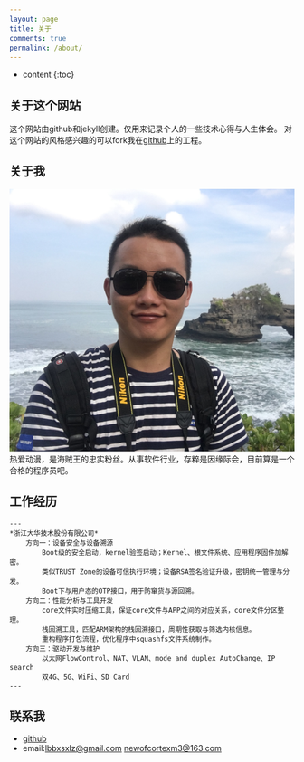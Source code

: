```yaml
---
layout: page
title: 关于
comments: true
permalink: /about/
---
```


* content
{:toc}

## 关于这个网站
这个网站由github和jekyll创建。仅用来记录个人的一些技术心得与人生体会。 
对这个网站的风格感兴趣的可以fork我在[github](https://github.com/lbbxsxlz/lbbxsxlz.github.io)上的工程。 

## 关于我
![](https://github.com/lbbxsxlz/lbbxsxlz.github.io/raw/master/images/about/me.png)
热爱动漫，是海贼王的忠实粉丝。从事软件行业，存粹是因缘际会，目前算是一个合格的程序员吧。

## 工作经历
    ---
    *浙江大华技术股份有限公司*
        方向一：设备安全与设备溯源 
            Boot级的安全启动，kernel验签启动；Kernel、根文件系统、应用程序固件加解密。
            类似TRUST Zone的设备可信执行环境；设备RSA签名验证升级，密钥统一管理与分发。
            Boot下与用户态的OTP接口，用于防窜货与源回溯。
        方向二：性能分析与工具开发
            core文件实时压缩工具，保证core文件与APP之间的对应关系，core文件分区整理。
            栈回溯工具，匹配ARM架构的栈回溯接口，周期性获取与筛选内核信息。
            重构程序打包流程，优化程序中squashfs文件系统制作。
        方向三：驱动开发与维护
            以太网FlowControl、NAT、VLAN、mode and duplex AutoChange、IP search
            双4G、5G、WiFi、SD Card
    ---

## 联系我
- [github](https://github.com/lbbxsxlz)
- email:lbbxsxlz@gmail.com newofcortexm3@163.com
